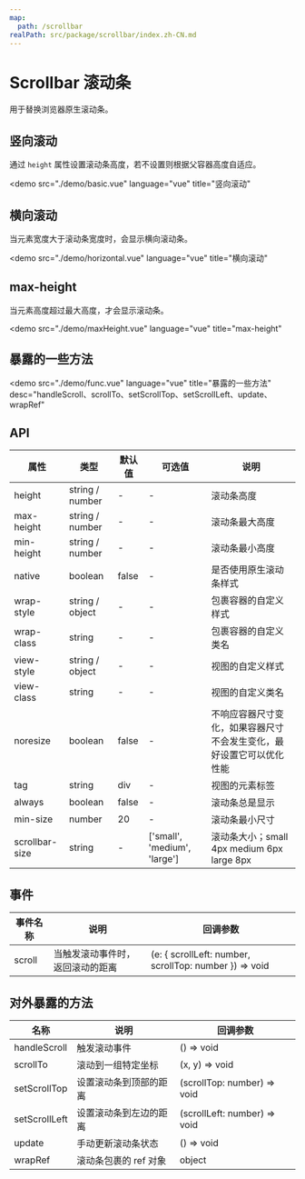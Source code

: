 ```yaml
---
map:
  path: /scrollbar
realPath: src/package/scrollbar/index.zh-CN.md
---
```


# Scrollbar 滚动条

用于替换浏览器原生滚动条。

## 竖向滚动

通过 `height` 属性设置滚动条高度，若不设置则根据父容器高度自适应。

<demo src="./demo/basic.vue"
  language="vue"
  title="竖向滚动"
  >
</demo>

## 横向滚动

当元素宽度大于滚动条宽度时，会显示横向滚动条。

<demo src="./demo/horizontal.vue"
  language="vue"
  title="横向滚动"
  >
</demo>

## max-height

当元素高度超过最大高度，才会显示滚动条。

<demo src="./demo/maxHeight.vue"
  language="vue"
  title="max-height"
  >
</demo>

## 暴露的一些方法

<demo src="./demo/func.vue"
  language="vue"
  title="暴露的一些方法"
  desc="handleScroll、scrollTo、setScrollTop、setScrollLeft、update、wrapRef"
  >
</demo>

## API

| 属性               | 类型                                                      | 默认值  | 可选值 | 说明                     |
| ------------------ | --------------------------------------------------------- | ------- | ------ | ------------------------ |
| height      | string / number                                              | -  |  -    |  滚动条高度 |
| max-height      | string / number                                              | -  |  -    |  滚动条最大高度 |
| min-height      | string / number                                              | -  |  -    |  滚动条最小高度 |
| native      | boolean                                              | false  |  -    |  是否使用原生滚动条样式 |
| wrap-style      | string / object                                            | -  |  -    |  包裹容器的自定义样式 |
| wrap-class      | string                                              | -  |  -    |  包裹容器的自定义类名 |
| view-style      | string / object                                             | -  |  -    |  视图的自定义样式 |
| view-class      | string                                             | -  |  -    |  视图的自定义类名 |
| noresize     | boolean                                             | false  |  -    |  不响应容器尺寸变化，如果容器尺寸不会发生变化，最好设置它可以优化性能 |
| tag      | string                                             | div  |  -    |  视图的元素标签 |
| always     | boolean                                             | false  |  -    |  滚动条总是显示 |
| min-size     | number                                             | 20  |  -    |  滚动条最小尺寸 |
| scrollbar-size     | string                                             | -  |  ['small', 'medium', 'large']    |  滚动条大小；small 4px medium 6px large 8px |

## 事件

| 事件名称 | 说明                                 | 回调参数    |
| -------- | ------------------------------------ | ----------- |
| scroll   | 当触发滚动事件时，返回滚动的距离 | (e: { scrollLeft: number, scrollTop: number }) => void |

## 对外暴露的方法

| 名称 | 说明                                 | 回调参数    |
| -------- | ------------------------------------ | ----------- |
| handleScroll   | 触发滚动事件 | () => void |
| scrollTo   | 滚动到一组特定坐标 | (x, y) => void |
| setScrollTop   | 设置滚动条到顶部的距离 | (scrollTop: number) => void |
| setScrollLeft   | 设置滚动条到左边的距离 | (scrollLeft: number) => void |
| update   | 手动更新滚动条状态 | () => void |
| wrapRef   | 滚动条包裹的 ref 对象 | object |


